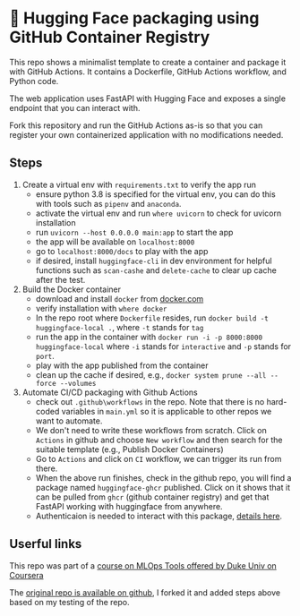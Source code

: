 # 🤗 Hugging Face packaging using GitHub Container Registry

This repo shows a minimalist template to create a container and package it with GitHub Actions. It contains a Dockerfile, GitHub Actions workflow, and Python code.

The web application uses FastAPI with Hugging Face and exposes a single endpoint that you can interact with. 

Fork this repository and run the GitHub Actions as-is so that you can register your own containerized application with no modifications needed.

## Steps

1. Create a virtual env with `requirements.txt` to verify the app run 
    * ensure python 3.8 is specified for the virtual env, you can do this with tools such as `pipenv` and `anaconda`. 
    * activate the virtual env and run `where uvicorn` to check for uvicorn installation
    * run `uvicorn --host 0.0.0.0 main:app` to start the app
    * the app will be available on `localhost:8000`
    * go to `localhost:8000/docs` to play with the app
    * if desired, install `huggingface-cli` in dev environment for helpful functions such as `scan-cashe` and `delete-cache` to clear up cache after the test. 
2. Build the Docker container
    * download and install `docker` from [docker.com](www.docker.com)
    * verify installation with `where docker`
    * In the repo root where `Dockerfile` resides, run `docker build -t huggingface-local .`, where `-t` stands for `tag`
    * run the app in the container with `docker run -i -p 8000:8000 huggingface-local` where `-i` stands for `interactive` and `-p` stands for `port`. 
    * play with the app published from the container 
    * clean up the cache if desired, e.g., `docker system prune --all --force --volumes`
3. Automate CI/CD packaging with Github Actions
    * check out `.github\workflows` in the repo. Note that there is no hard-coded variables in `main.yml` so it is applicable to other repos we want to automate. 
    * We don't need to write these workflows from scratch. Click on `Actions` in github and choose `New workflow` and then search for the suitable template (e.g., Publish Docker Containers)
    * Go to `Actions` and click on `CI` workflow, we can trigger its run from there. 
    * When the above run finishes, check in the github repo, you will find a package named `huggingface-ghcr` published. Click on it shows that it can be pulled from `ghcr` (github container registry) and get that FastAPI working with huggingface from anywhere. 
    * Authenticaion is needed to interact with this package, [details here](https://docs.github.com/en/packages/learn-github-packages/introduction-to-github-packages#authenticating-to-github-packages). 

## Userful links

This repo was part of a [course on MLOps Tools offered by Duke Univ on Coursera](https://www.coursera.org/learn/mlops-mlflow-huggingface-duke/home)

The [original repo is available on github](https://github.com/practical-bootcamp/huggingface-ghcr), I forked it and added steps above based on my testing of the repo.  